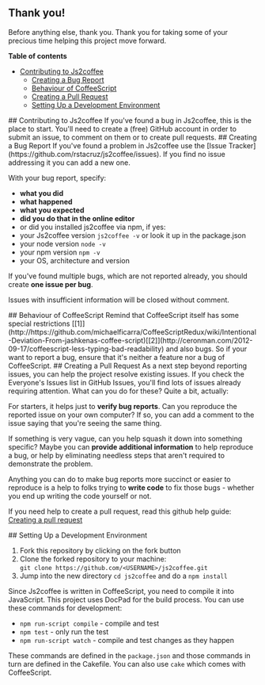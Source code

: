 ## Thank you!
Before anything else, thank you. Thank you for taking some of your precious time helping this project move forward.

**Table of contents**

- [Contributing to Js2coffee](#reporting)
  - [Creating a Bug Report](#bugreport)
  - [Behaviour of CoffeeScript](#coffeeScript)
  - [Creating a Pull Request](#pullRequest)
  - [Setting Up a Development Environment](#dev)

<a name="reporting" />
## Contributing to Js2coffee
If you've found a bug in Js2coffee, this is the place to start. You'll need to create a (free) GitHub account in order to submit an issue, to comment on them or to create pull requests.

<a name="bugreport" />
## Creating a Bug Report
If you've found a problem in Js2coffee use the [Issue Tracker](https://github.com/rstacruz/js2coffee/issues). If you find no issue addressing it you can add a new one.

With your bug report, specify:

- **what you did**
- **what happened**
- **what you expected**
- **did you do that in the online editor**
- or did you installed js2coffee via npm, if yes:
- your Js2coffee version `js2coffee -v` or look it up in the package.json
- your node version `node -v`
- your npm version `npm -v`
- your OS, architecture and version


If you've found multiple bugs, which are not reported already, you should create **one issue per bug**.

Issues with insufficient information will be closed without comment.

<a name="coffeeScript" />
## Behaviour of CoffeeScript
Remind that CoffeeScript itself has some special restrictions [[1]](http://https://github.com/michaelficarra/CoffeeScriptRedux/wiki/Intentional-Deviation-From-jashkenas-coffee-script)[[2]](http://ceronman.com/2012-09-17/coffeescript-less-typing-bad-readability) and also bugs.
So if your want to report a bug, ensure that it's neither a feature nor a bug of CoffeeScript.

<a name="pullRequest" />
## Creating a Pull Request
As a next step beyond reporting issues, you can help the project resolve existing issues. If you check the Everyone's Issues list in GitHub Issues, you'll find lots of issues already requiring attention. What can you do for these? Quite a bit, actually:

For starters, it helps just to **verify bug reports**. Can you reproduce the reported issue on your own computer? If so, you can add a comment to the issue saying that you're seeing the same thing.

If something is very vague, can you help squash it down into something specific? Maybe you can **provide additional information** to help reproduce a bug, or help by eliminating needless steps that aren't required to demonstrate the problem.

Anything you can do to make bug reports more succinct or easier to reproduce is a help to folks trying to **write code** to fix those bugs - whether you end up writing the code yourself or not.

If you need help to create a pull request, read this github help guide: [Creating a pull request](https://help.github.com/articles/creating-a-pull-request)

<a name="dev" />
## Setting Up a Development Environment

1. Fork this repository by clicking on the fork button
2. Clone the forked repository to your machine:  
  `git clone https://github.com/<USERNAME>/js2coffee.git`
3. Jump into the new directory `cd js2coffee` and do a `npm install`

Since Js2coffee is written in CoffeeScript, you need to compile it into JavaScript. This project uses DocPad for the build process.
You can use these commands for development:

- `npm run-script compile` - compile and test
- `npm test` - only run the test
- `npm run-script watch` - compile and test changes as they happen

These commands are defined in the `package.json` and those commands in turn are defined in the Cakefile. You can also use `cake` which comes with CoffeeScript.
